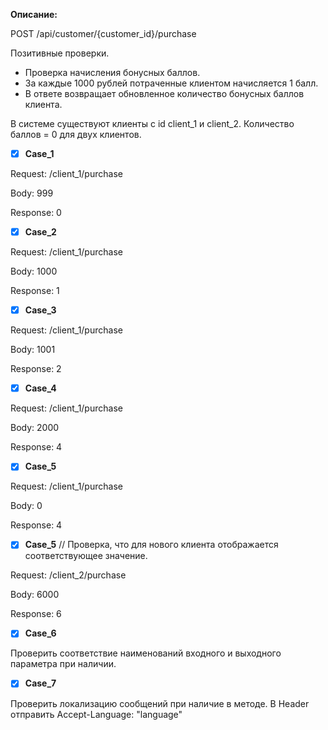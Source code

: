 **Описание:**

POST /api/customer/{customer_id}/purchase

Позитивные проверки.
- Проверка начисления бонусных баллов.
- За каждые 1000 рублей потраченные клиентом начисляется 1 балл. 
- В ответе возвращает обновленное количество бонусных баллов клиента.

В системе существуют клиенты с id client_1 и client_2. Количество баллов = 0 для двух клиентов.

<!-- TODO-IST:START -->
* [x] **Case_1**

Request: /client_1/purchase

Body: 999

Response: 0

* [x] **Case_2**

Request: /client_1/purchase

Body: 1000

Response: 1

* [x] **Case_3**

Request: /client_1/purchase

Body: 1001

Response: 2

* [x] **Case_4**

Request: /client_1/purchase

Body: 2000

Response: 4

* [x] **Case_5**

Request: /client_1/purchase

Body: 0

Response: 4

* [x] **Case_5** // Проверка, что для нового клиента отображается соответствующее значение.

Request: /client_2/purchase

Body: 6000

Response: 6

<!-- TODO-IST:END -->

* [x] **Case_6**
      
Проверить соответствие наименований входного и выходного параметра при наличии.

* [x] **Case_7**
      
Проверить локализацию сообщений при наличие в методе. В Header отправить Accept-Language: "language"

